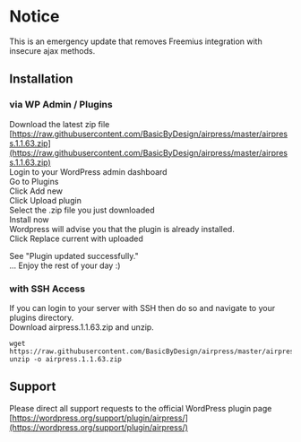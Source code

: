 # Notice

This is an emergency update that removes Freemius integration with insecure ajax methods.

## Installation

### via WP Admin / Plugins
Download the latest zip file [https://raw.githubusercontent.com/BasicByDesign/airpress/master/airpress.1.1.63.zip](https://raw.githubusercontent.com/BasicByDesign/airpress/master/airpress.1.1.63.zip)  
Login to your WordPress admin dashboard  
Go to Plugins  
Click Add new  
Click Upload plugin  
Select the .zip file you just downloaded  
Install now  
Wordpress will advise you that the plugin is already installed.  
Click Replace current with uploaded  
  
See "Plugin updated successfully."   
... Enjoy the rest of your day :)  

### with SSH Access

If you can login to your server with SSH then do so and navigate to your plugins directory.  
Download airpress.1.1.63.zip and unzip.

```
wget https://raw.githubusercontent.com/BasicByDesign/airpress/master/airpress.1.1.63.zip
unzip -o airpress.1.1.63.zip
```

## Support
Please direct all support requests to the official WordPress plugin page [https://wordpress.org/support/plugin/airpress/](https://wordpress.org/support/plugin/airpress/)
